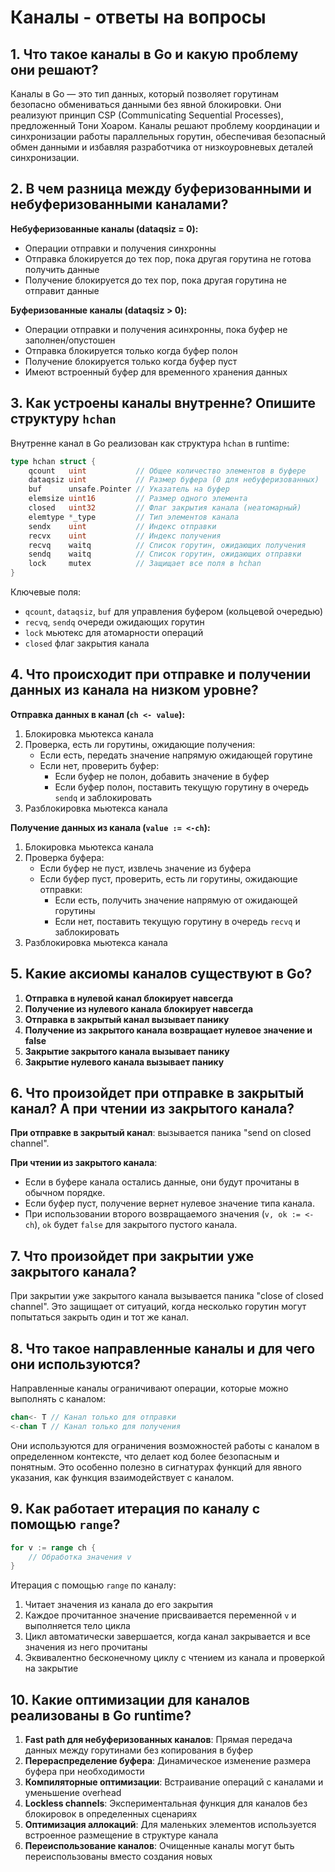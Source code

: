 # Каналы - ответы на вопросы

## 1. Что такое каналы в Go и какую проблему они решают?

Каналы в Go — это тип данных, который позволяет горутинам безопасно обмениваться данными без явной блокировки. Они реализуют принцип CSP (Communicating Sequential Processes), предложенный Тони Хоаром. Каналы решают проблему координации и синхронизации работы параллельных горутин, обеспечивая безопасный обмен данными и избавляя разработчика от низкоуровневых деталей синхронизации.

## 2. В чем разница между буферизованными и небуферизованными каналами?

**Небуферизованные каналы (dataqsiz = 0):**

- Операции отправки и получения синхронны
- Отправка блокируется до тех пор, пока другая горутина не готова получить данные
- Получение блокируется до тех пор, пока другая горутина не отправит данные

**Буферизованные каналы (dataqsiz > 0):**

- Операции отправки и получения асинхронны, пока буфер не заполнен/опустошен
- Отправка блокируется только когда буфер полон
- Получение блокируется только когда буфер пуст
- Имеют встроенный буфер для временного хранения данных

## 3. Как устроены каналы внутренне? Опишите структуру `hchan`

Внутренне канал в Go реализован как структура `hchan` в runtime:

```go
type hchan struct {
    qcount   uint           // Общее количество элементов в буфере
    dataqsiz uint           // Размер буфера (0 для небуферизованных)
    buf      unsafe.Pointer // Указатель на буфер
    elemsize uint16         // Размер одного элемента
    closed   uint32         // Флаг закрытия канала (неатомарный)
    elemtype *_type         // Тип элементов канала
    sendx    uint           // Индекс отправки
    recvx    uint           // Индекс получения
    recvq    waitq          // Список горутин, ожидающих получения
    sendq    waitq          // Список горутин, ожидающих отправки
    lock     mutex          // Защищает все поля в hchan
}
```

Ключевые поля:

- `qcount`, `dataqsiz`, `buf` для управления буфером (кольцевой очередью)
- `recvq`, `sendq` очереди ожидающих горутин
- `lock` мьютекс для атомарности операций
- `closed` флаг закрытия канала

## 4. Что происходит при отправке и получении данных из канала на низком уровне?

**Отправка данных в канал (`ch <- value`):**

1. Блокировка мьютекса канала
2. Проверка, есть ли горутины, ожидающие получения:
   - Если есть, передать значение напрямую ожидающей горутине
   - Если нет, проверить буфер:
     - Если буфер не полон, добавить значение в буфер
     - Если буфер полон, поставить текущую горутину в очередь `sendq` и заблокировать
3. Разблокировка мьютекса канала

**Получение данных из канала (`value := <-ch`):**

1. Блокировка мьютекса канала
2. Проверка буфера:
   - Если буфер не пуст, извлечь значение из буфера
   - Если буфер пуст, проверить, есть ли горутины, ожидающие отправки:
     - Если есть, получить значение напрямую от ожидающей горутины
     - Если нет, поставить текущую горутину в очередь `recvq` и заблокировать
3. Разблокировка мьютекса канала

## 5. Какие аксиомы каналов существуют в Go?

1. **Отправка в нулевой канал блокирует навсегда**
2. **Получение из нулевого канала блокирует навсегда**
3. **Отправка в закрытый канал вызывает панику**
4. **Получение из закрытого канала возвращает нулевое значение и false**
5. **Закрытие закрытого канала вызывает панику**
6. **Закрытие нулевого канала вызывает панику**

## 6. Что произойдет при отправке в закрытый канал? А при чтении из закрытого канала?

**При отправке в закрытый канал**: вызывается паника "send on closed channel".

**При чтении из закрытого канала**:

- Если в буфере канала остались данные, они будут прочитаны в обычном порядке.
- Если буфер пуст, получение вернет нулевое значение типа канала.
- При использовании второго возвращаемого значения (`v, ok := <-ch`), `ok` будет `false` для закрытого пустого канала.

## 7. Что произойдет при закрытии уже закрытого канала?

При закрытии уже закрытого канала вызывается паника "close of closed channel". Это защищает от ситуаций, когда несколько горутин могут попытаться закрыть один и тот же канал.

## 8. Что такое направленные каналы и для чего они используются?

Направленные каналы ограничивают операции, которые можно выполнять с каналом:

```go
chan<- T // Канал только для отправки
<-chan T // Канал только для получения
```

Они используются для ограничения возможностей работы с каналом в определенном контексте, что делает код более безопасным и понятным. Это особенно полезно в сигнатурах функций для явного указания, как функция взаимодействует с каналом.

## 9. Как работает итерация по каналу с помощью `range`?

```go
for v := range ch {
    // Обработка значения v
}
```

Итерация с помощью `range` по каналу:

1. Читает значения из канала до его закрытия
2. Каждое прочитанное значение присваивается переменной `v` и выполняется тело цикла
3. Цикл автоматически завершается, когда канал закрывается и все значения из него прочитаны
4. Эквивалентно бесконечному циклу с чтением из канала и проверкой на закрытие

## 10. Какие оптимизации для каналов реализованы в Go runtime?

1. **Fast path для небуферизованных каналов**: Прямая передача данных между горутинами без копирования в буфер
2. **Перераспределение буфера**: Динамическое изменение размера буфера при необходимости
3. **Компиляторные оптимизации**: Встраивание операций с каналами и уменьшение overhead
4. **Lockless channels**: Экспериментальная функция для каналов без блокировок в определенных сценариях
5. **Оптимизация аллокаций**: Для маленьких элементов используется встроенное размещение в структуре канала
6. **Переиспользование каналов**: Очищенные каналы могут быть переиспользованы вместо создания новых
